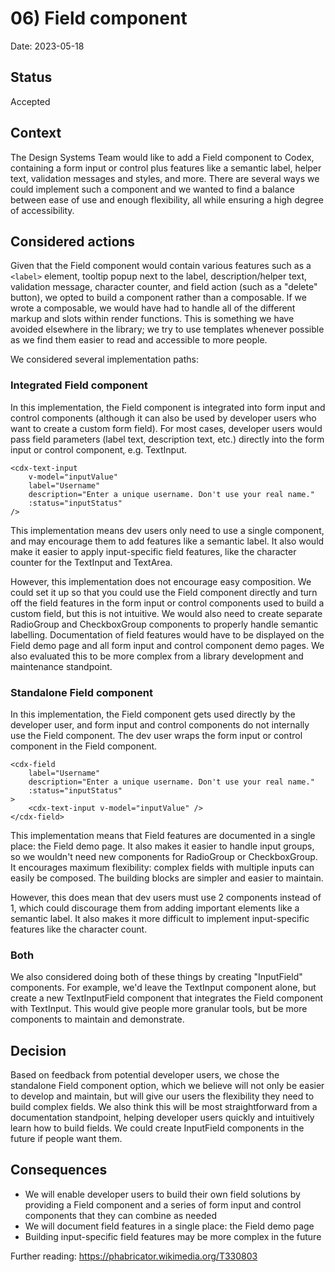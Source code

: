 # 06) Field component

Date: 2023-05-18

## Status

Accepted

## Context

The Design Systems Team would like to add a Field component to Codex, containing a form input or
control plus features like a semantic label, helper text, validation messages and styles, and more.
There are several ways we could implement such a component and we wanted to find a balance between
ease of use and enough flexibility, all while ensuring a high degree of accessibility.

## Considered actions

Given that the Field component would contain various features such as a `<label>` element, tooltip
popup next to the label, description/helper text, validation message, character counter, and field
action (such as a "delete" button), we opted to build a component rather than a composable. If we
wrote a composable, we would have had to handle all of the different markup and slots within render
functions. This is something we have avoided elsewhere in the library; we try to use templates
whenever possible as we find them easier to read and accessible to more people.

We considered several implementation paths:

### Integrated Field component

In this implementation, the Field component is integrated into form input and control components
(although it can also be used by developer users who want to create a custom form field). For most
cases, developer users would pass field parameters (label text, description text, etc.) directly
into the form input or control component, e.g. TextInput.

```vue-html
<cdx-text-input
	v-model="inputValue"
	label="Username"
	description="Enter a unique username. Don't use your real name."
	:status="inputStatus"
/>
```

This implementation means dev users only need to use a single component, and may encourage them to
add features like a semantic label. It also would make it easier to apply input-specific field
features, like the character counter for the TextInput and TextArea.

However, this implementation does not encourage easy composition. We could set it up so that you
could use the Field component directly and turn off the field features in the form input or control
components used to build a custom field, but this is not intuitive. We would also need to create
separate RadioGroup and CheckboxGroup components to properly handle semantic labelling.
Documentation of field features would have to be displayed on the Field demo page and all form
input and control component demo pages. We also evaluated this to be more complex from a library
development and maintenance standpoint.

### Standalone Field component

In this implementation, the Field component gets used directly by the developer user, and form
input and control components do not internally use the Field component. The dev user wraps the form
input or control component in the Field component.

```vue-html
<cdx-field
	label="Username"
	description="Enter a unique username. Don't use your real name."
	:status="inputStatus"
>
	<cdx-text-input v-model="inputValue" />
</cdx-field>
```

This implementation means that Field features are documented in a single place: the Field demo
page. It also makes it easier to handle input groups, so we wouldn't need new components for
RadioGroup or CheckboxGroup. It encourages maximum flexibility: complex fields with multiple inputs
can easily be composed. The building blocks are simpler and easier to maintain.

However, this does mean that dev users must use 2 components instead of 1, which could discourage
them from adding important elements like a semantic label. It also makes it more difficult to
implement input-specific features like the character count.

### Both

We also considered doing both of these things by creating "InputField" components. For example,
we'd leave the TextInput component alone, but create a new TextInputField component that integrates
the Field component with TextInput. This would give people more granular tools, but be more
components to maintain and demonstrate.

## Decision

Based on feedback from potential developer users, we chose the standalone Field component option,
which we believe will not only be easier to develop and maintain, but will give our users the
flexibility they need to build complex fields. We also think this will be most straightforward from
a documentation standpoint, helping developer users quickly and intuitively learn how to build
fields. We could create InputField components in the future if people want them.

## Consequences

- We will enable developer users to build their own field solutions by providing a Field component
  and a series of form input and control components that they can combine as needed
- We will document field features in a single place: the Field demo page
- Building input-specific field features may be more complex in the future

Further reading: https://phabricator.wikimedia.org/T330803
